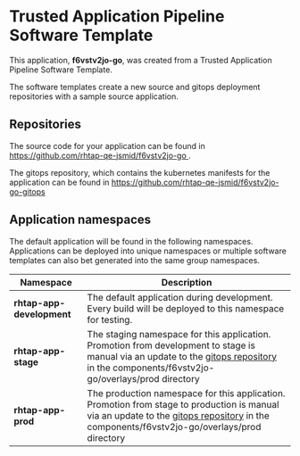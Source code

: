 # Trusted Application Pipeline Software Template

This application, **f6vstv2jo-go**, was created from a Trusted Application Pipeline Software Template.

The software templates create a new source and gitops deployment repositories with a sample source application. 

## Repositories

The source code for your application can be found in [https://github.com/rhtap-qe-jsmid/f6vstv2jo-go ](https://github.com/rhtap-qe-jsmid/f6vstv2jo-go ).
 
The gitops repository, which contains the kubernetes manifests for the application can be found in 
[https://github.com/rhtap-qe-jsmid/f6vstv2jo-go-gitops ](https://github.com/rhtap-qe-jsmid/f6vstv2jo-go-gitops ) 

## Application namespaces 

The default application will be found in the following namespaces. Applications can be deployed into unique namespaces or multiple software templates can also bet generated into the same group namespaces.  

|  Namespace   |  Description   |  
| -------- | -------- |   
| **rhtap-app-development** | The default application during development. Every build will be deployed to this namespace for testing. | 
| **rhtap-app-stage** | The staging namespace for this application. Promotion from development to stage is manual via an update to the [gitops repository](https://github.com/rhtap-qe-jsmid/f6vstv2jo-go-gitops ) in the components/f6vstv2jo-go/overlays/prod directory |  
| **rhtap-app-prod** | The production namespace for this application. Promotion from stage to production is manual via an update to the [gitops repository](https://github.com/rhtap-qe-jsmid/f6vstv2jo-go-gitops ) in the components/f6vstv2jo-go/overlays/prod directory | 